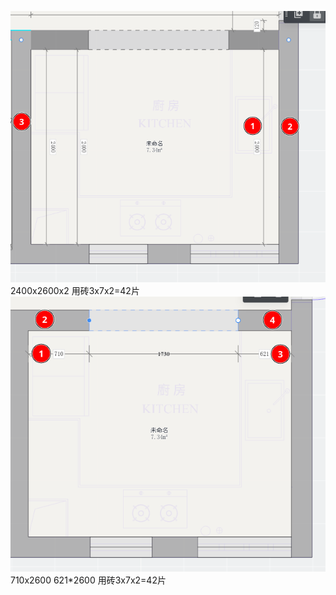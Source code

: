 ![输入图片说明](/imgs/2022-11-02/d6u3jMeNC96HiurT.png)
2400x2600x2
用砖3x7x2=42片
![输入图片说明](/imgs/2022-11-02/3ThoHrPiYyglkQU5.png)
710x2600
621*2600
 用砖3x7x2=42片
<!--stackedit_data:
eyJoaXN0b3J5IjpbMTYzMzEyMTQ5OSwtMjA4ODc0NjYxMl19
-->